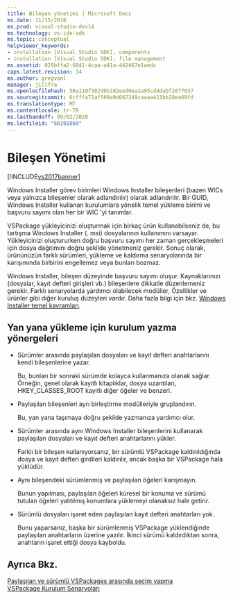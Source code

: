 ```yaml
---
title: Bileşen yönetimi | Microsoft Docs
ms.date: 11/15/2016
ms.prod: visual-studio-dev14
ms.technology: vs-ide-sdk
ms.topic: conceptual
helpviewer_keywords:
- installation [Visual Studio SDK], components
- installation [Visual Studio SDK], file management
ms.assetid: 029bffa2-6841-4caa-a41a-442467e1aedc
caps.latest.revision: 14
ms.author: gregvanl
manager: jillfra
ms.openlocfilehash: 56a110f382d0b182eed0ea1a95cd4dabf2877037
ms.sourcegitcommit: 6cfffa72af599a9d667249caaaa411bb28ea69fd
ms.translationtype: MT
ms.contentlocale: tr-TR
ms.lasthandoff: 09/02/2020
ms.locfileid: "68191860"
---
```

# <a name="component-management"></a>Bileşen Yönetimi
[!INCLUDE[vs2017banner](../../includes/vs2017banner.md)]

Windows Installer görev birimleri Windows Installer bileşenleri (bazen WICs veya yalnızca bileşenler olarak adlandırılır) olarak adlandırılır. Bir GUID, Windows Installer kullanan kurulumlara yönelik temel yükleme birimi ve başvuru sayımı olan her bir WIC 'yi tanımlar.  
  
 VSPackage yükleyicinizi oluşturmak için birkaç ürün kullanabilseniz de, bu tartışma Windows Installer (. msi) dosyalarının kullanımını varsayar. Yükleyicinizi oluştururken doğru başvuru sayımı her zaman gerçekleşmeleri için dosya dağıtımını doğru şekilde yönetmeniz gerekir. Sonuç olarak, ürününüzün farklı sürümleri, yükleme ve kaldırma senaryolarında bir karışımında birbirini engellemez veya bunları bozmaz.  
  
 Windows Installer, bileşen düzeyinde başvuru sayımı oluşur. Kaynaklarınızı (dosyalar, kayıt defteri girişleri vb.) bileşenlere dikkatle düzenlemeniz gerekir. Farklı senaryolarda yardımcı olabilecek modüller, Özellikler ve ürünler gibi diğer kuruluş düzeyleri vardır. Daha fazla bilgi için bkz. [Windows Installer temel kavramları](../../extensibility/internals/windows-installer-basics.md).  
  
## <a name="guidelines-of-authoring-setup-for-side-by-side-installation"></a>Yan yana yükleme için kurulum yazma yönergeleri  
  
- Sürümler arasında paylaşılan dosyaları ve kayıt defteri anahtarlarını kendi bileşenlerine yazar.  
  
     Bu, bunları bir sonraki sürümde kolayca kullanmanıza olanak sağlar. Örneğin, genel olarak kayıtlı kitaplıklar, dosya uzantıları, HKEY_CLASSES_ROOT kayıtlı diğer öğeler ve benzeri.  
  
- Paylaşılan bileşenleri ayrı birleştirme modülleriyle gruplandırın.  
  
     Bu, yan yana taşımaya doğru şekilde yazmanıza yardımcı olur.  
  
- Sürümler arasında aynı Windows Installer bileşenlerini kullanarak paylaşılan dosyaları ve kayıt defteri anahtarlarını yükler.  
  
     Farklı bir bileşen kullanıyorsanız, bir sürümlü VSPackage kaldırıldığında dosya ve kayıt defteri girdileri kaldırılır, ancak başka bir VSPackage hala yüklüdür.  
  
- Aynı bileşendeki sürümlenmiş ve paylaşılan öğeleri karışmayın.  
  
     Bunun yapılması, paylaşılan öğeleri küresel bir konuma ve sürümü tutulan öğeleri yalıtılmış konumlara yüklemeyi olanaksız hale getirir.  
  
- Sürümlü dosyaları işaret eden paylaşılan kayıt defteri anahtarları yok.  
  
     Bunu yaparsanız, başka bir sürümlenmiş VSPackage yüklendiğinde paylaşılan anahtarların üzerine yazılır. İkinci sürümü kaldırdıktan sonra, anahtarın işaret ettiği dosya kayboldu.  
  
## <a name="see-also"></a>Ayrıca Bkz.  
 [Paylaşılan ve sürümlü VSPackages arasında seçim yapma](../../extensibility/choosing-between-shared-and-versioned-vspackages.md)   
 [VSPackage Kurulum Senaryoları](../../extensibility/internals/vspackage-setup-scenarios.md)
